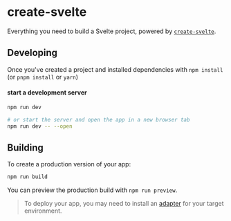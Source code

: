 # create-svelte
Everything you need to build a Svelte project, powered by [`create-svelte`](https://github.com/sveltejs/kit/tree/master/packages/create-svelte).

## Developing
Once you've created a project and installed dependencies with
`npm install` (or `pnpm install` or `yarn`)

#### start a development server ####
```bash
npm run dev

# or start the server and open the app in a new browser tab
npm run dev -- --open
```

## Building
To create a production version of your app:
```bash
npm run build
```
You can preview the production build with `npm run preview`.

> To deploy your app, you may need to install an [adapter](https://kit.svelte.dev/docs/adapters) for your target environment.
